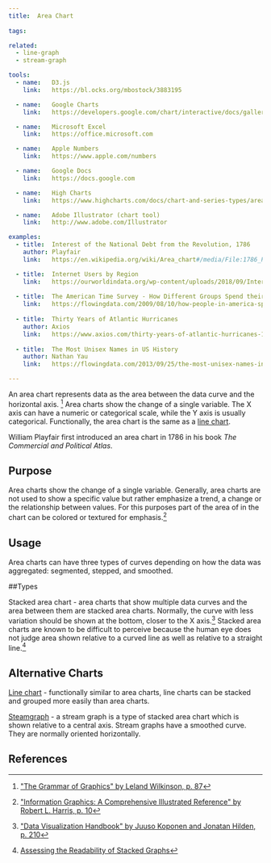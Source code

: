 ```yaml
---
title:  Area Chart
  
tags:

related:
  - line-graph
  - stream-graph

tools:
  - name:   D3.js
    link:   https://bl.ocks.org/mbostock/3883195

  - name:   Google Charts
    link:   https://developers.google.com/chart/interactive/docs/gallery/areachart

  - name:   Microsoft Excel
    link:   https://office.microsoft.com

  - name:   Apple Numbers
    link:   https://www.apple.com/numbers

  - name:   Google Docs
    link:   https://docs.google.com

  - name:   High Charts
    link:   https://www.highcharts.com/docs/chart-and-series-types/area-chart

  - name:   Adobe Illustrator (chart tool)
    link:   http://www.adobe.com/Illustrator

examples:
  - title:  Interest of the National Debt from the Revolution, 1786
    author: Playfair
    link:   https://en.wikipedia.org/wiki/Area_chart#/media/File:1786_Playfair_-_25_Interest_of_the_national_Debt_from_the_Revolution.jpg

  - title:  Internet Users by Region
    link:   https://ourworldindata.org/wp-content/uploads/2018/09/Internet-users-by-world-region.png
    
  - title:  The American Time Survey - How Different Groups Spend their Day
    link:   https://flowingdata.com/2009/08/10/how-people-in-america-spend-their-day/
    
  - title:  Thirty Years of Atlantic Hurricanes
    author: Axios
    link:   https://www.axios.com/thirty-years-of-atlantic-hurricanes-1513305322-8b3c056a-ff13-49dc-a95d-961481119907.html
    
  - title:  The Most Unisex Names in US History
    author: Nathan Yau
    link:   https://flowingdata.com/2013/09/25/the-most-unisex-names-in-us-history/

---
```


An area chart represents data as the area between the data curve and the horizontal axis. [^1] Area charts show the change of a single variable. The X axis can have a numeric or categorical scale, while the Y axis is usually categorical. Functionally, the area chart is the same as a [line chart](/line-chart).


William Playfair first introduced an area chart in 1786 in his book *The Commercial and Political Atlas*.

<!--more-->

## Purpose
Area charts show the change of a single variable. Generally, area charts are not used to show a specific value but rather emphasize a trend, a change or the relationship between values. For this purposes part of the area of in the chart can be colored or textured for emphasis.[^2]
## Usage
Area charts can have three types of curves depending on how the data was aggregated: segmented, stepped, and smoothed.

##Types

Stacked area chart - area charts that show multiple data curves and the area between them are stacked area charts. Normally, the curve with less variation should be shown at the bottom, closer to the X axis.[^5] Stacked area charts are known to be difficult to perceive because the human eye does not judge area shown relative to a curved line as well as relative to a straight line.[^6]



## Alternative Charts

[Line chart](/line-chart) - functionally similar to area charts, line charts can be stacked and grouped more easily than area charts.

[Steamgraph](/stream-graph) - a stream graph is a type of stacked area chart which is shown relative to a central axis. Stream graphs have a smoothed curve. They are normally oriented horizontally.


## References

[^1]: ["The Grammar of Graphics" by Leland Wilkinson, p. 87](https://books.google.com/books?id=ZiwLCAAAQBAJ&printsec=frontcover&dq=%22area+diagram%22+visualization&hl=en&sa=X&ved=0ahUKEwj6gIWivrPhAhWiyosBHfXzDPYQ6AEIKDAA#v=snippet&q=area%20chart&f=false)
[^2]: ["Information Graphics: A Comprehensive Illustrated Reference" by Robert L. Harris, p. 10](https://books.google.fr/books?id=qusmDAAAQBAJ&printsec=frontcover&dq=%22area+graph%22+visualization&hl=en&sa=X&ved=0ahUKEwjz_cjqv7PhAhW9yIsBHc6dDQMQ6AEIWzAJ#v=onepage&q=%22area%20graph%22%20visualization&f=false)
[^5]: ["Data Visualization Handbook" by Juuso Koponen and Jonatan Hilden, p. 210](https://shop.aalto.fi/p/971-data-visualization-handbook/)
[^6]: [Assessing the Readability of Stacked Graphs](https://hal.inria.fr/hal-01587962/document)

